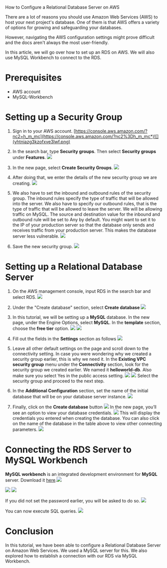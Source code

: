 How to Configure a Relational Database Server on AWS

There are a lot of reasons you should use Amazon Web Services (AWS) to host your next project's database. One of them is that AWS offers a variety of options for growing and safeguarding your databases.

However, navigating the AWS configuration settings might prove difficult and the docs aren't always the most user-friendly.

In this article, we will go over how to set up an RDS on AWS. We will also use MySQL Workbench to connect to the RDS.

# Prerequisites


* AWS account
* MySQL-Workbench

# Setting up a Security Group


1. Sign in to your AWS account. [https://console.aws.amazon.com/?nc2=h_m_mc](https://console.aws.amazon.com/?nc2%3Dh_m_mc*)![](yhtniazg3kzofxve3lwf.png)

2. In the search bar, type **Security groups**. Then select **Security groups** under **Features**.
![](vqaavl52qelrucru1ilz.png) 

3. In the new page, select **Create Security Groups**.
![](6x-ijwcrla3jazala6tr.png)
4. After doing that, we enter the details of the new security group we are creating.
![](osbuhxbeodsvafvsbkhk.png)

5. We also have to set the inbound and outbound rules of the security group. 
The inbound rules specify the type of traffic that will be allowed into the server. We also have to specify our outbound rules, that is the type of traffic that will be allowed to leave the server. We will be allowing traffic on MySQL. 
The source and destination value for the inbound and outbound rule will be set to Any by default. You might want to set it to the IP of your production server so that the database only sends and receives traffic from your production server. This makes the database server less vulnerable. 
![](kqzllk0n2lyjzyqwfq3z.png)

6. Save the new security group. 
![](6b8hcp63s2esunnydph-.png)

# Setting up a Relational Database Server


1. On the AWS management console, input RDS in the search bar and select RDS.
![](lpygxdy5nglgnsb7wz1j.png)

2. Under the "Create database" section, select **Create database**
![](im4nq4bfhhspqmrn-_yo.png)

3. In this tutorial, we will be setting up a **MySQL** database. In the new page, under the Engine Options, select **MySQL**. In the **template** section, choose the  **free tier** option.
![](ms2hfls_tqurteozytnq.png)
![](9zbpts7m_nctlyxpml4p.png)

4. Fill out the fields in the **Settings** section as follows
![](6luidizn_x1gczektsv8.png)

5. Leave all other default settings on the page and scroll down to the connectivity setting. In case you were wondering why we created a security group earlier, this is why we need it. 
In the **Existing VPC security group** menu under the **Connectivity** section, look for the security group we created earlier. We named it **helloworld-db**. Also make sure you select Yes in the public access setting.
![](jlw8s4ccklmv1akrhgbn.png)
![](cgsyaoayldhpzges4syy.png)
Select the security group and proceed to the next step.

6. In the **Additional Configuration** section, set the name of the initial database that will be on your database server instance. 
![](hghyt6yj8sc-fcj_2q1a.png)

7. Finally, click on the **Create database** button 
![](a985nbjpweuz_a44n9j0.png)
In the new page, you’ll see an option to view your database credentials. 
![](qw_0gtnlpthiemrkjmal.png)
This will display the credentials you entered when creating the database. You can also click on the name of the database in the table above to view other connecting parameters. 
![](-pyvyrhhkgt0fhyf_rux.png)

# Connecting the RDS Server to MySQL Workbench

**MySQL workbench** is an integrated development environment for **MySQL** server. Download it [here](https://dev.mysql.com/downloads/workbench/).![](z23pxlpazwc7l5cgk5x9.png)

![](qlebp9tqbmap72wmz0oz.png)
![](kosnzuueur_nluos5su5.png)

If you did not set the password earlier, you will be asked to do so. 
![](fps_lxy8k_loa5_hkmpn.png)

You can now execute SQL queries.
![](xwbxw3xatt8hqdwfxcdz.png)

# Conclusion

In this tutorial, we have been able to configure a Relational Database Server on Amazon Web Services. We used a MySQL server for this. We also explored how to establish a connection with our RDS via MySQL Workbench. 

